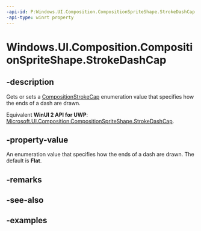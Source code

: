 ```yaml
---
-api-id: P:Windows.UI.Composition.CompositionSpriteShape.StrokeDashCap
-api-type: winrt property
---
```


<!-- Property syntax.
public CompositionStrokeCap StrokeDashCap { get;  set; }
-->

# Windows.UI.Composition.CompositionSpriteShape.StrokeDashCap

## -description

Gets or sets a [CompositionStrokeCap](compositionstrokecap.md) enumeration value that specifies how the ends of a dash are drawn.

Equivalent **WinUI 2 API for UWP**: [Microsoft.UI.Composition.CompositionSpriteShape.StrokeDashCap](/windows/winui/api/microsoft.ui.composition.compositionspriteshape.strokedashcap).

## -property-value

An enumeration value that specifies how the ends of a dash are drawn. The default is **Flat**.

## -remarks

## -see-also

## -examples


